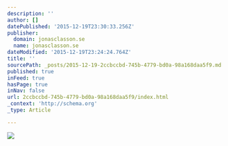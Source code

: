 ```yaml
---
description: ''
author: []
datePublished: '2015-12-19T23:30:33.256Z'
publisher:
  domain: jonasclasson.se
  name: jonasclasson.se
dateModified: '2015-12-19T23:24:24.764Z'
title: ''
sourcePath: _posts/2015-12-19-2ccbccbd-745b-4779-bd0a-98a168daa5f9.md
published: true
inFeed: true
hasPage: true
inNav: false
url: 2ccbccbd-745b-4779-bd0a-98a168daa5f9/index.html
_context: 'http://schema.org'
_type: Article

---
```

![](http://jonasclasson.se/wp-content/uploads/2015/05/19.jpg)